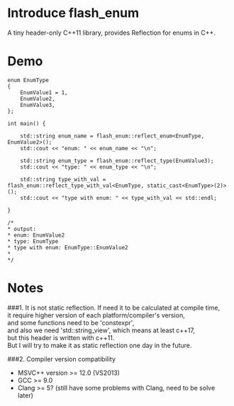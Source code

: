 # Introduce flash_enum
A tiny header-only C++11 library, provides Reflection for enums in C++.  

# Demo
```
enum EnumType
{
    EnumValue1 = 1,
    EnumValue2,
    EnumValue3,
};

int main() {
    
    std::string enum_name = flash_enum::reflect_enum<EnumType, EnumValue2>();
    std::cout << "enum: " << enum_name << "\n";

    std::string enum_type = flash_enum::reflect_type(EnumValue3);
    std::cout << "type: " << enum_type << "\n";

    std::string type_with_val = flash_enum::reflect_type_with_val<EnumType, static_cast<EnumType>(2)>();
    std::cout << "type with enum: " << type_with_val << std::endl;

}

/* 
* output:
* enum: EnumValue2
* type: EnumType
* type with enum: EnumType::EnumValue2
*
*/

```

# Notes
###1. It is not static reflection.
   If need it to be calculated at compile time,  
   it require higher version of each platform/compiler's version,  
   and some functions need to be 'constexpr',  
   and also we need 'std::string_view', which means at least c++17,  
   but this header is written with c++11.  
   But I will try to make it as static reflection one day in the future.  
     
###2. Compiler version compatibility
* MSVC++ version >= 12.0 (VS2013)
* GCC >= 9.0
* Clang >= 5? (still have some problems with Clang, need to be solve later)